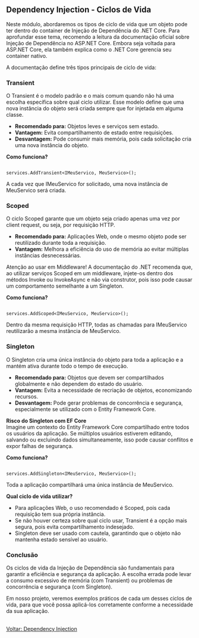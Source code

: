 ## Dependency Injection - Ciclos de Vida

Neste módulo, abordaremos os tipos de ciclo de vida que um objeto pode ter dentro do container de Injeção de Dependência do .NET Core. Para aprofundar esse tema, recomendo a leitura da documentação oficial sobre Injeção de Dependência no ASP.NET Core. Embora seja voltada para ASP.NET Core, ela também explica como o .NET Core gerencia seu container nativo.

A documentação define três tipos principais de ciclo de vida:

### Transient

O Transient é o modelo padrão e o mais comum quando não há uma escolha específica sobre qual ciclo utilizar. Esse modelo define que uma nova instância do objeto será criada sempre que for injetada em alguma classe.

- **Recomendado para:** Objetos leves e serviços sem estado.
- **Vantagem:** Evita compartilhamento de estado entre requisições.
- **Desvantagem:** Pode consumir mais memória, pois cada solicitação cria uma nova instância do objeto.

**Como funciona?**
```

services.AddTransient<IMeuServico, MeuServico>();

```

A cada vez que IMeuServico for solicitado, uma nova instância de MeuServico será criada.

### Scoped

O ciclo Scoped garante que um objeto seja criado apenas uma vez por client request, ou seja, por requisição HTTP.

- **Recomendado para:** Aplicações Web, onde o mesmo objeto pode ser reutilizado durante toda a requisição.
- **Vantagem:** Melhora a eficiência do uso de memória ao evitar múltiplas instâncias desnecessárias.

Atenção ao usar em Middleware! A documentação do .NET recomenda que, ao utilizar serviços Scoped em um middleware, injete-os dentro dos métodos Invoke ou InvokeAsync e não via construtor, pois isso pode causar um comportamento semelhante a um Singleton.

**Como funciona?**
```

services.AddScoped<IMeuServico, MeuServico>();

```

Dentro da mesma requisição HTTP, todas as chamadas para IMeuServico reutilizarão a mesma instância de MeuServico.<br />

### Singleton

O Singleton cria uma única instância do objeto para toda a aplicação e a mantém ativa durante todo o tempo de execução.

- **Recomendado para:** Objetos que devem ser compartilhados globalmente e não dependem do estado do usuário.
- **Vantagem:** Evita a necessidade de recriação de objetos, economizando recursos.
- **Desvantagem:** Pode gerar problemas de concorrência e segurança, especialmente se utilizado com o Entity Framework Core.

**Risco do Singleton com EF Core** <br />
Imagine um contexto do Entity Framework Core compartilhado entre todos os usuários da aplicação. Se múltiplos usuários estiverem editando, salvando ou excluindo dados simultaneamente, isso pode causar conflitos e expor falhas de segurança.

**Como funciona?**  
```

services.AddSingleton<IMeuServico, MeuServico>();

```

Toda a aplicação compartilhará uma única instância de MeuServico.

**Qual ciclo de vida utilizar?** <br />

- Para aplicações Web, o uso recomendado é Scoped, pois cada requisição tem sua própria instância.
- Se não houver certeza sobre qual ciclo usar, Transient é a opção mais segura, pois evita compartilhamento indesejado.
- Singleton deve ser usado com cautela, garantindo que o objeto não mantenha estado sensível ao usuário.

### Conclusão

Os ciclos de vida da Injeção de Dependência são fundamentais para garantir a eficiência e segurança da aplicação. A escolha errada pode levar a consumo excessivo de memória (com Transient) ou problemas de concorrência e segurança (com Singleton).

Em nosso projeto, veremos exemplos práticos de cada um desses ciclos de vida, para que você possa aplicá-los corretamente conforme a necessidade da sua aplicação.


<br/>
<div style="display: flex; justify-content: space-between;">  
   <a href="di-introduction.md">Voltar: Dependency Injection</a><br />  
</div>
